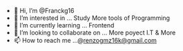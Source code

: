 - 👋 Hi, I’m @Franckg16
- 👀 I’m interested in ... Study More tools of Programming 
- 🌱 I’m currently learning ... Frontend
- 💞️ I’m looking to collaborate on ... More poyect I.T & More
- 📫 How to reach me ...@renzogmz16k@gmail.com

<!---
Franckg16/Franckg16 is a ✨ special ✨ repository because its `README.md` (this file) appears on your GitHub profile.
You can click the Preview link to take a look at your changes.
--->
